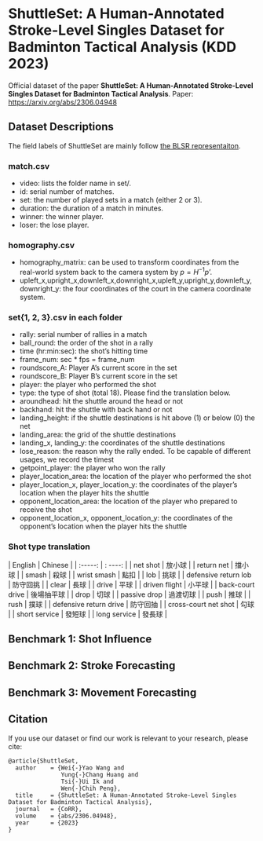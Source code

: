 # ShuttleSet: A Human-Annotated Stroke-Level Singles Dataset for Badminton Tactical Analysis (KDD 2023)
Official dataset of the paper **ShuttleSet: A Human-Annotated Stroke-Level Singles Dataset for Badminton Tactical Analysis**.
Paper: https://arxiv.org/abs/2306.04948

## Dataset Descriptions
The field labels of ShuttleSet are mainly follow [the BLSR representaiton](https://dl.acm.org/doi/full/10.1145/3551391).
### match.csv
* video: lists the folder name in set/.
* id: serial number of matches.
* set: the number of played sets in a match (either 2 or 3).
* duration: the duration of a match in minutes.
* winner: the winner player.
* loser: the lose player.
### homography.csv
* homography_matrix: can be used to transform coordinates from the real-world system back to the camera system by $p=H^{-1}p’$.
* upleft_x,upright_x,downleft_x,downright_x,upleft_y,upright_y,downleft_y,downright_y: the four coordinates of the court in the camera coordinate system.
### set{1, 2, 3}.csv in each folder
* rally: serial number of rallies in a match
* ball_round: the order of the shot in a rally
* time (hr:min:sec): the shot’s hitting time
* frame_num: sec * fps = frame_num
* roundscore_A: Player A’s current score in the set
* roundscore_B: Player B’s current score in the set
* player: the player who performed the shot
* type: the type of shot (total 18). Please find the translation below.
* aroundhead: hit the shuttle around the head or not
* backhand: hit the shuttle with back hand or not
* landing_height: if the shuttle destinations is hit above (1) or below (0) the net
* landing_area: the grid of the shuttle destinations
* landing_x, landing_y: the coordinates of the shuttle destinations
* lose_reason: the reason why the rally ended. To be capable of different usages, we record the timest
* getpoint_player: the player who won the rally
* player_location_area: the location of the player who performed the shot
* player_location_x, player_location_y: the coordinates of the player’s location when the player hits the shuttle
* opponent_location_area: the location of the player who prepared to receive the shot
* opponent_location_x, opponent_location_y: the coordinates of the opponent’s location when the player hits the shuttle
### Shot type translation

| English | Chinese |
| :-----: | : ----: |
| net shot | 放小球 |
| return net | 擋小球 |
| smash | 殺球 |
| wrist smash | 點扣 |
| lob | 挑球 |
| defensive return lob | 防守回挑 |
| clear | 長球 |
| drive | 平球 |
| driven flight | 小平球 |
| back-court drive | 後場抽平球 |
| drop | 切球 |
| passive drop | 過渡切球 |
| push | 推球 |
| rush | 撲球 |
| defensive return drive | 防守回抽 |
| cross-court net shot | 勾球 |
| short service | 發短球 |
| long service | 發長球 |

## Benchmark 1: Shot Influence

## Benchmark 2: Stroke Forecasting

## Benchmark 3: Movement Forecasting

## Citation
If you use our dataset or find our work is relevant to your research, please cite:
```
@article{ShuttleSet,
  author    = {Wei{-}Yao Wang and
               Yung{-}Chang Huang and
               Tsi{-}Ui Ik and
               Wen{-}Chih Peng},
  title     = {ShuttleSet: A Human-Annotated Stroke-Level Singles Dataset for Badminton Tactical Analysis},
  journal   = {CoRR},
  volume    = {abs/2306.04948},
  year      = {2023}
}
```